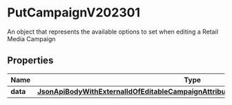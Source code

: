 

# PutCampaignV202301

An object that represents the available options to set when editing a Retail Media Campaign

## Properties

| Name | Type | Description | Notes |
|------------ | ------------- | ------------- | -------------|
|**data** | [**JsonApiBodyWithExternalIdOfEditableCampaignAttributesV202301AndCampaignV202301**](JsonApiBodyWithExternalIdOfEditableCampaignAttributesV202301AndCampaignV202301.md) |  |  [optional] |



